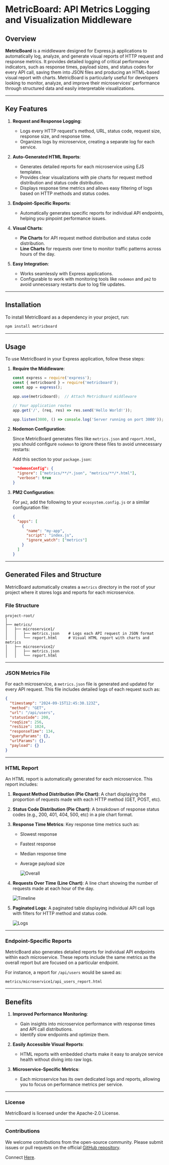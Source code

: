 
# MetricBoard: API Metrics Logging and Visualization Middleware

## Overview

**MetricBoard** is a middleware designed for Express.js applications to automatically log, analyze, and generate visual reports of HTTP request and response metrics. It provides detailed logging of critical performance indicators, such as response times, payload sizes, and status codes for every API call, saving them into JSON files and producing an HTML-based visual report with charts. MetricBoard is particularly useful for developers looking to monitor, analyze, and improve their microservices' performance through structured data and easily interpretable visualizations.

---

## Key Features

1. **Request and Response Logging**:
   - Logs every HTTP request's method, URL, status code, request size, response size, and response time.
   - Organizes logs by microservice, creating a separate log for each service.

2. **Auto-Generated HTML Reports**:
   - Generates detailed reports for each microservice using EJS templates.
   - Provides clear visualizations with pie charts for request method distribution and status code distribution.
   - Displays response time metrics and allows easy filtering of logs based on HTTP methods and status codes.

3. **Endpoint-Specific Reports**:
   - Automatically generates specific reports for individual API endpoints, helping you pinpoint performance issues.

4. **Visual Charts**:
   - **Pie Charts** for API request method distribution and status code distribution.
   - **Line Charts** for requests over time to monitor traffic patterns across hours of the day.

5. **Easy Integration**:
   - Works seamlessly with Express applications.
   - Configurable to work with monitoring tools like `nodemon` and `pm2` to avoid unnecessary restarts due to log file updates.

---

## Installation

To install MetricBoard as a dependency in your project, run:

```bash
npm install metricboard
```

---

## Usage

To use MetricBoard in your Express application, follow these steps:

1. **Require the Middleware**:
   ```js
   const express = require('express');
   const { metricboard } = require('metricboard');
   const app = express();

   app.use(metricboard);  // Attach MetricBoard middleware

   // Your application routes
   app.get('/', (req, res) => res.send('Hello World!'));

   app.listen(3000, () => console.log('Server running on port 3000'));
   ```

2. **Nodemon Configuration**:

   Since MetricBoard generates files like `metrics.json` and `report.html`, you should configure `nodemon` to ignore these files to avoid unnecessary restarts:

   Add this section to your `package.json`:
   ```json
   "nodemonConfig": {
     "ignore": ["metrics/**/*.json", "metrics/**/*.html"],
     "verbose": true
   }
   ```

3. **PM2 Configuration**:

   For `pm2`, add the following to your `ecosystem.config.js` or a similar configuration file:

   ```json
   {
     "apps": [
       {
         "name": "my-app",
         "script": "index.js",
         "ignore_watch": ["metrics"]
       }
     ]
   }
   ```

---

## Generated Files and Structure

MetricBoard automatically creates a `metrics` directory in the root of your project where it stores logs and reports for each microservice.

### File Structure

```
project-root/
│
├── metrics/
│   ├── microservice1/
│   │   ├── metrics.json    # Logs each API request in JSON format
│   │   └── report.html     # Visual HTML report with charts and metrics
│   ├── microservice2/
│   │   ├── metrics.json
│   │   └── report.html
```

---

### JSON Metrics File

For each microservice, a `metrics.json` file is generated and updated for every API request. This file includes detailed logs of each request such as:

```json
{
  "timestamp": "2024-09-15T12:45:30.123Z",
  "method": "GET",
  "url": "/api/users",
  "statusCode": 200,
  "reqSize": 256,
  "resSize": 1024,
  "responseTime": 134,
  "queryParams": {},
  "urlParams": {},
  "payload": {}
}
```

---

### HTML Report

An HTML report is automatically generated for each microservice. This report includes:

1. **Request Method Distribution (Pie Chart)**:
   A chart displaying the proportion of requests made with each HTTP method (GET, POST, etc).

2. **Status Code Distribution (Pie Chart)**:
   A breakdown of response status codes (e.g., 200, 401, 404, 500, etc) in a pie chart format.


3. **Response Time Metrics**:
   Key response time metrics such as:
   - Slowest response
   - Fastest response
   - Median response time
   - Average payload size

        ![Overall](https://raw.githubusercontent.com/sanchit0496/metricboard/6e1b8c3a33a19e58f911cb7cb0c882bf3cfc1a91/assets/overall.png) 

4. **Requests Over Time (Line Chart)**:
   A line chart showing the number of requests made at each hour of the day.

   ![Timeline](https://raw.githubusercontent.com/sanchit0496/metricboard/6e1b8c3a33a19e58f911cb7cb0c882bf3cfc1a91/assets/timeline.png)


5. **Paginated Logs**:
   A paginated table displaying individual API call logs with filters for HTTP method and status code.

   ![Logs](https://raw.githubusercontent.com/sanchit0496/metricboard/6e1b8c3a33a19e58f911cb7cb0c882bf3cfc1a91/assets/logs.png)

---

### Endpoint-Specific Reports

MetricBoard also generates detailed reports for individual API endpoints within each microservice. These reports include the same metrics as the overall report but are focused on a particular endpoint.

For instance, a report for `/api/users` would be saved as:

```
metrics/microservice1/api_users_report.html
```
---

## Benefits

1. **Improved Performance Monitoring**:
   - Gain insights into microservice performance with response times and API call distributions.
   - Identify slow endpoints and optimize them.
   
2. **Easily Accessible Visual Reports**:
   - HTML reports with embedded charts make it easy to analyze service health without diving into raw logs.
   
3. **Microservice-Specific Metrics**:
   - Each microservice has its own dedicated logs and reports, allowing you to focus on performance metrics per service.

---

### License

MetricBoard is licensed under the Apache-2.0 License.

---

### Contributions

We welcome contributions from the open-source community. Please submit issues or pull requests on the official [GitHub repository](https://github.com/sanchit0496/metricboard).

Connect [Here](https://www.linkedin.com/in/sanchit0496/).